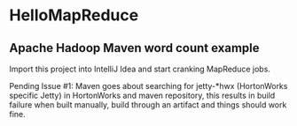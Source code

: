 # HelloMapReduce

## Apache Hadoop Maven word count example

Import this project into IntelliJ Idea and start cranking MapReduce jobs.

Pending Issue #1: Maven goes about searching for jetty-*hwx (HortonWorks specific Jetty) in HortonWorks and maven repository, this results in build failure when built manually, build through an artifact and things should work fine.
